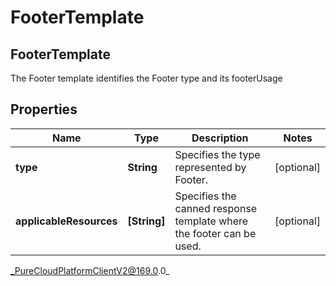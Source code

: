 # FooterTemplate

## FooterTemplate
The Footer template identifies the Footer type and its footerUsage

## Properties

|Name | Type | Description | Notes|
|------------ | ------------- | ------------- | -------------|
| **type** | **String** | Specifies the type represented by Footer. | [optional] |
| **applicableResources** | **[String]** | Specifies the canned response template where the footer can be used. | [optional] |



_PureCloudPlatformClientV2@169.0.0_
